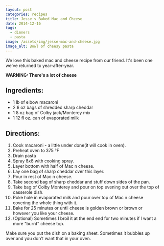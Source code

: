 ```yaml
---
layout: post
categories: recipes
title: Jesse's Baked Mac and Cheese
date: 2014-12-16
tags:
  - dinners
  - pasta
image: /assets/img/jesse-mac-and-cheese.jpg
image_alt: Bowl of cheesy pasta
---
```


We love this baked mac and cheese recipe from our friend. It's been one we've returned to year-after-year.

**WARNING: There's a lot of cheese**

## Ingredients:

- 1 lb of elbow macaroni
- 2 8 oz bags of shredded sharp cheddar
- 1 8 oz bag of Colby jack/Monterey mix
- 1 12 fl oz. can of evaporated milk

## Directions:

1. Cook macaroni - a little under done(it will cook in oven).
2. Preheat oven to 375 °F
3. Drain pasta
4. Spray 8x8 with cooking spray.
5. Layer bottom with half of Mac n cheese.
6. Lay one bag of sharp cheddar over this layer.
7. Pour in rest of Mac n cheese.
8. Take second bag of sharp cheddar and stuff down sides of the pan.
9. Take bag of Colby Monterey and pour on top evening out over the top of casserole dish.
10. Poke hole in evaporated milk and pour over top of Mac n cheese covering the whole thing with it.
11. Bake for 25 minutes or until cheese is golden brown or brown or however you like your cheese.
12. (Optional) Sometimes I broil it at the end end for two minutes if I want a more "burnt" cheese top.

Make sure you put the dish on a baking sheet. Sometimes it bubbles up over and you don't want that in your oven.
